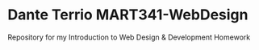 # Dante Terrio MART341-WebDesign
Repository for my Introduction to Web Design &amp; Development Homework
